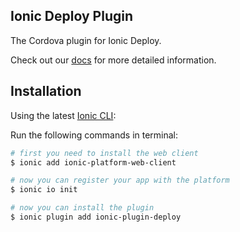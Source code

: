 ## Ionic Deploy Plugin

The Cordova plugin for Ionic Deploy.

Check out our [docs](http://docs.ionic.io/docs/deploy-overview) for more detailed information.

## Installation

Using the latest [Ionic CLI](https://github.com/driftyco/ionic-cli):

Run the following commands in terminal:

```bash
# first you need to install the web client
$ ionic add ionic-platform-web-client

# now you can register your app with the platform
$ ionic io init

# now you can install the plugin
$ ionic plugin add ionic-plugin-deploy
```
